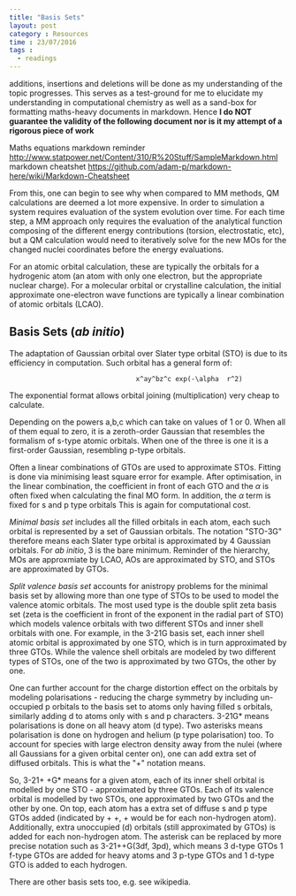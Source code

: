 ```yaml
---
title: "Basis Sets"
layout: post
category : Resources
time : 23/07/2016
tags :
  - readings
---
```

additions, insertions and deletions will be done as my understanding of the topic progresses. This serves as a test-ground for me to elucidate my understanding in computational chemistry as well as a sand-box for formatting maths-heavy documents in markdown. Hence **I do NOT guarantee the validity of the following document nor is it my attempt of a rigorous piece of work**

Maths equations markdown reminder
<http://www.statpower.net/Content/310/R%20Stuff/SampleMarkdown.html>
markdown cheatshet
<https://github.com/adam-p/markdown-here/wiki/Markdown-Cheatsheet>


From this, one can begin to see why when compared to MM methods, QM calculations are deemed a lot more expensive. In order to simulation a system requires evaluation of the system evolution over time. For each time step, a MM approach only requires the evaluation of the analytical function composing of the different energy contributions (torsion, electrostatic, etc), but a QM calculation would need to iteratively solve for the new MOs for the changed nuclei coordinates before the energy evaluations.


For an atomic orbital calculation, these are typically the orbitals for a hydrogenic atom (an atom with only one electron, but the appropriate nuclear charge). For a molecular orbital or crystalline calculation, the initial approximate one-electron wave functions are typically a linear combination of atomic orbitals (LCAO).



## Basis Sets (*ab initio*)
The adaptation of Gaussian orbital over Slater type orbital (STO) is due to its efficiency in computation. Such orbital has a general form of:

                                    x^ay^bz^c exp(-\alpha  r^2) 

The exponential format allows orbital joining (multiplication) very cheap to calculate.

Depending on the powers a,b,c which can take on values of 1 or 0. When all of them equal to zero, it is a zeroth-order Gaussian that resembles the formalism of s-type atomic orbitals. When one of the three is one it is a first-order Gaussian, resembling p-type orbitals.

Often a linear combinations of GTOs are used to approximate STOs. Fitting is done via minimising least square error for example. After optimisation, in the linear combination, the coefficient in front of each GTO and the $\alpha$ is often fixed when calculating the final MO form. In addition, the $\alpha$ term is fixed for s and p type orbitals This is again for computational cost.



*Minimal basis set* includes all the filled orbitals in each atom, each such orbital is represented by a set of Gaussian orbitals. The notation "STO-3G" therefore means each Slater type orbital is approximated by 4 Gaussian orbitals. For *ab initio*, 3 is the bare minimum. Reminder of the hierarchy, MOs are approxmiate by LCAO, AOs are approximated by STO, and STOs are approximated by GTOs.


*Split valence basis set* accounts for anistropy problems for the minimal basis set by allowing more than one type of STOs to be used to model the valence atomic orbitals. The most used type is the double split zeta basis set (zeta is the coefficient in front of the exponent in the radial part of STO) which models valence orbitals with two different STOs and inner shell orbitals with one. For example, in the 3-21G basis set, each inner shell atomic orbital is approximated by one STO, which is in turn approximated by three GTOs. While the valence shell orbitals are modeled by two different types of STOs, one of the two is approximated by two GTOs, the other by one.

One can further account for the charge distortion effect on the orbitals by modeling polarisations - reducing the charge symmetry by including un-occupied p orbitals to the basis set to atoms only having filled s orbitals, similarly adding d to atoms only with s and p characters. 3-21G* means polarisations is done on all heavy atom (d type). Two asterisks means polarisation is done on hydrogen and helium (p type polarisation) too. To account for species with large electron density away from the nulei (where all Gaussians for a given orbital center on), one can add extra set of diffused orbitals. This is what the "+" notation means.

So, 3-21+ +G* means for a given atom, each of its inner shell orbital is modelled by one STO - approximated by three GTOs. Each of its valence orbital is modelled by two STOs, one approximated by two GTOs and the other by one. On top, each atom has a extra set of diffuse s and p type GTOs added (indicated by + +, + would be for each non-hydrogen atom). Additionally, extra unoccupied (d) orbitals (still approximated by GTOs) is added for each non-hydrogen atom. The asterisk can be replaced by more precise notation such as 3-21++G(3df, 3pd), which means 3 d-type GTOs 1 f-type GTOs are added for heavy atoms and 3 p-type GTOs and 1 d-type GTO is added to each hydrogen.

There are other basis sets too, e.g. see wikipedia.
